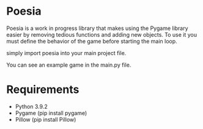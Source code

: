 # Poesia
Poesia is a work in progress library that makes using the Pygame library easier by removing tedious functions and adding new objects.
To use it you must define the behavior of the game before starting the main loop.

simply import poesia into your main project file. 

You can see an example game in the main.py file.


# Requirements
- Python 3.9.2
- Pygame (pip install pygame)  
- Pillow (pip install Pillow)


